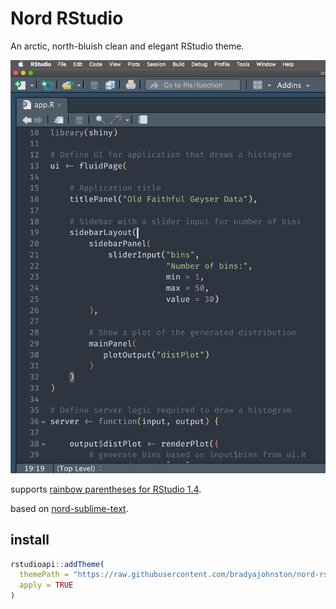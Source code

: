 # Nord RStudio

An arctic, north-bluish clean and elegant RStudio theme.

![shiny app](shiny.png)

supports [rainbow parentheses for RStudio 1.4](https://blog.rstudio.com/2020/11/04/rstudio-1-4-preview-rainbow-parentheses/).

based on [nord-sublime-text](https://github.com/arcticicestudio/nord-sublime-text/tree/8d01b8860622c81758bba3aa12e0809526c240e1).

## install

```r
rstudioapi::addTheme(
  themePath = "https://raw.githubusercontent.com/bradyajohnston/nord-rstudio/master/Nord.rstheme",
  apply = TRUE
)
```
